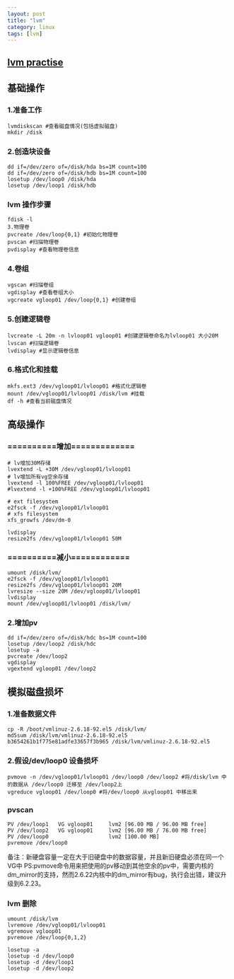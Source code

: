 ```yaml
---
layout: post
title: "lvm"
category: linux
tags: [lvm]
---
```


## [lvm practise](http://hi.baidu.com/storymedia/blog/item/1d01cbf86a2e7d03d9f9fdd0.html)


## 基础操作

### 1.准备工作

```
lvmdiskscan #查看磁盘情况(包括虚拟磁盘)
mkdir /disk
```

### 2.创造块设备

```
dd if=/dev/zero of=/disk/hda bs=1M count=100
dd if=/dev/zero of=/disk/hdb bs=1M count=100
losetup /dev/loop0 /disk/hda
losetup /dev/loop1 /disk/hdb
```

### lvm 操作步骤

```
fdisk -l
3.物理卷
pvcreate /dev/loop{0,1} #初始化物理卷
pvscan #扫描物理卷
pvdisplay #查看物理卷信息
```

### 4.卷组

```
vgscan #扫描卷组
vgdisplay #查看卷组大小
vgcreate vgloop01 /dev/loop{0,1} #创建卷组
```

### 5.创建逻辑卷

```
lvcreate -L 20m -n lvloop01 vgloop01 #创建逻辑卷命名为lvloop01 大小20M
lvscan #扫描逻辑卷
lvdisplay #显示逻辑卷信息
```

### 6.格式化和挂载

```
mkfs.ext3 /dev/vgloop01/lvloop01 #格式化逻辑卷
mount /dev/vgloop01/lvloop01 /disk/lvm #挂载
df -h #查看当前磁盘情况
```

## 高级操作

### ==========增加=============

```
# lv增加30M存储
lvextend -L +30M /dev/vgloop01/lvloop01 
# lv增加所有vg空余存储
lvextend -l 100%FREE /dev/vgloop01/lvloop01
#lvextend -l +100%FREE /dev/vgloop01/lvloop01

# ext filesystem
e2fsck -f /dev/vgloop01/lvloop01 
# xfs filesystem
xfs_growfs /dev/dm-0

lvdisplay 
resize2fs /dev/vgloop01/lvloop01 50M
```

### ==========减小============

```
umount /disk/lvm/
e2fsck -f /dev/vgloop01/lvloop01 
resize2fs /dev/vgloop01/lvloop01 20M
lvresize --size 20M /dev/vgloop01/lvloop01
lvdisplay
mount /dev/vgloop01/lvloop01 /disk/lvm/
```

### 2.增加pv

```
dd if=/dev/zero of=/disk/hdc bs=1M count=100
losetup /dev/loop2 /disk/hdc
losetup -a
pvcreate /dev/loop2
vgdisplay 
vgextend vgloop01 /dev/loop2
```

## 模拟磁盘损坏

### 1.准备数据文件

```
cp -R /boot/vmlinuz-2.6.18-92.el5 /disk/lvm/
md5sum /disk/lvm/vmlinuz-2.6.18-92.el5 
b3654261b1f775e81adfe33657f3b965 /disk/lvm/vmlinuz-2.6.18-92.el5
```

### 2.假设/dev/loop0 设备损坏

```
pvmove -n /dev/vgloop01/lvloop01 /dev/loop0 /dev/loop2 #将/disk/lvm 中的数据从 /dev/loop0 迁移至 /dev/loop2上
vgreduce vgloop01 /dev/loop0 #将/dev/loop0 从vgloop01 中移出来
```

### pvscan

```
PV /dev/loop1   VG vgloop01     lvm2 [96.00 MB / 96.00 MB free]
PV /dev/loop2   VG vgloop01     lvm2 [96.00 MB / 76.00 MB free]
PV /dev/loop0                   lvm2 [100.00 MB]
pvremove /dev/loop0
```

备注：新硬盘容量一定在大于旧硬盘中的数据容量，并且新旧硬盘必须在同一个VG中
PS:pvmove命令用来把使用的pv移动到其他空余的pv中，需要内核的dm_mirror的支持，然而2.6.22内核中的dm_mirror有bug，执行会出错，建议升级到6.2.23。

### lvm 删除

```
umount /disk/lvm
lvremove /dev/vgloop01/lvloop01
vgremove vgloop01
pvremove /dev/loop{0,1,2}

losetup -a
losetup -d /dev/loop0
losetup -d /dev/loop1
losetup -d /dev/loop2
```
